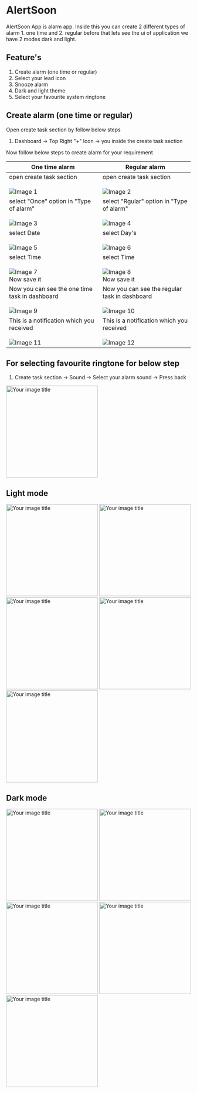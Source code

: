 # AlertSoon
AlertSoon App is alarm app. Inside this you can create 2 different types of alarm 1. one time and 2. regular 
before that lets see the ui of application we have 2 modes dark and light.

## Feature's
1. Create alarm (one time or regular) 
2. Select your lead icon
3. Snooze alarm
4. Dark and light theme
5. Select your favourite system ringtone

## Create alarm (one time or regular)

Open create task section by follow below steps 
1. Dashboard -> Top Right "+" Icon -> you inside the create task section 

Now follow below steps to create alarm for your requirement

| One time alarm                                                                                                              | Regular alarm                                                                                                              |
|-----------------------------------------------------------------------------------------------------------------------------|----------------------------------------------------------------------------------------------------------------------------|
| open create task section</br></br> ![Image 1](app/libs/images/creating_one_time_alaram_img_1_ss.png)                        | open create task section</br></br> ![Image 2](app/libs/images/creating_regular_alaram_img_1_ss.png)                        |
| select "Once" option in  "Type of alarm" </br></br> ![Image 3](app/libs/images/creating_one_time_alaram_img_2_ss.png)       | select "Rgular" option in  "Type of alarm"  </br></br>![Image 4](app/libs/images/creating_regular_alaram_img_2_ss.png)     |
| select Date </br></br> ![Image 5](app/libs/images/creating_one_time_alaram_img_3_ss.png)                                    | select Day's </br></br> ![Image 6](app/libs/images/creating_regular_alaram_img_3_ss.png)                                   |
| select Time </br></br> ![Image 7](app/libs/images/creating_one_time_alaram_img_4_ss.png) <br> Now save it                   | select Time </br></br> ![Image 8](app/libs/images/creating_regular_alaram_img_4_ss.png)  <br> Now save it                  |
| Now you can see the one time task in dashboard </br></br> ![Image 9](app/libs/images/creating_one_time_alaram_img_5_ss.png) | Now you can see the regular task in dashboard </br></br> ![Image 10](app/libs/images/creating_regular_alaram_img_5_ss.png) |
| This is a notification which you received </br></br> ![Image 11](app/libs/images/creating_one_time_alaram_img_6_ss.png)     | This is a notification which you received </br></br> ![Image 12](app/libs/images/creating_regular_alaram_img_6_ss.png)     |


## For selecting favourite ringtone for below step
1. Create task section -> Sound -> Select your alarm sound -> Press back
<img src="app/libs/images/select_ringtone_screen.png" alt="Your image title" width="250"/>


## Light mode
   <img src="app/libs/images/dashboard_light_theme_ss.png" alt="Your image title" width="250"/> <img src="app/libs/images/create_task_light_theme_ss.png" alt="Your image title" width="250"/> <img src="app/libs/images/select_lead_icon_light_theme_ss.png" alt="Your image title" width="250"/> <img src="app/libs/images/select_days_light_theme_ss.png" alt="Your image title" width="250"/> <img src="app/libs/images/select_ringtone_screen.png" alt="Your image title" width="250"/>

## Dark mode
   <img src="app/libs/images/dashboard_dark_theme_ss.png" alt="Your image title" width="250"/> <img src="app/libs/images/create_task_dark_theme_ss.png" alt="Your image title" width="250"/> <img src="app/libs/images/select_lead_icon_dark_theme_ss.png" alt="Your image title" width="250"/> <img src="app/libs/images/select_days_dark_theme_ss.png" alt="Your image title" width="250"/> <img src="app/libs/images/select_ringtone_screen_dark.png" alt="Your image title" width="250"/>
